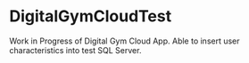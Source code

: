 # DigitalGymCloudTest

Work in Progress of Digital Gym Cloud App. Able to insert user
characteristics into test SQL Server.
